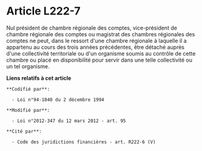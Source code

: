 # Article L222-7

Nul  président de chambre régionale des comptes, vice-président de chambre  régionale des comptes ou magistrat des chambres
régionales des comptes  ne peut, dans le ressort d'une chambre régionale à laquelle il a  appartenu au cours des trois années
précédentes, être détaché auprès  d'une collectivité territoriale ou d'un organisme soumis au contrôle de  cette chambre ou
placé en disponibilité pour servir dans une telle  collectivité ou un tel organisme.

**Liens relatifs à cet article**

	**Codifié par**:

	  - Loi n°94-1040 du 2 décembre 1994

	**Modifié par**:

	  - Loi n°2012-347 du 12 mars 2012 - art. 95

	**Cité par**:

	  - Code des juridictions financières - art. R222-6 (V)
